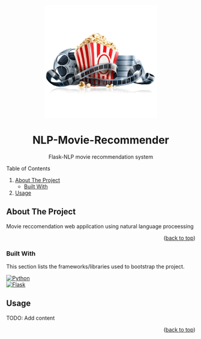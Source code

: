 <a name="readme-top"></a>

<!-- PROJECT LOGO -->
<br />
<div align="center">
  <a href="https://github.iu.edu/wemarti/NLP-Movie-Recommender">
    <img src="images/movie_time.png" alt="Project IMage" width="300" height="300">
  </a>
  <h1 align="center">NLP-Movie-Recommender</h1>
  
  <p align="center">
    Flask-NLP movie recommendation system
  </p>
</div>


<!-- TABLE OF CONTENTS -->

  <summary>Table of Contents</summary>
  <ol>
    <li>
      <a href="#about-the-project">About The Project</a>
      <ul>
        <li><a href="#built-with">Built With</a></li>
      </ul>
    </li>
    <li><a href="#usage">Usage</a></li>
  </ol>


<!-- ABOUT THE PROJECT -->
## About The Project
Movie reccomendation web appilcation using natural language proceessing

<p align="right">(<a href="#readme-top">back to top</a>)</p>

### Built With

This section lists the frameworks/libraries used to bootstrap the project.

[![Python][Python]][Python-url]<br>
[![Flask][Flask]][Flask-url]


<!-- USAGE EXAMPLES -->
## Usage

TODO: Add content
<!-- Use this space to show useful examples of how a project can be used. Additional screenshots, code examples and demos work well in this space. You may also link to more resources.-->

<p align="right">(<a href="#readme-top">back to top</a>)</p>



<!-- MARKDOWN LINKS & IMAGES -->
[Python]: https://img.shields.io/badge/Python-3776AB?style=for-the-badge&logo=python&logoColor=yellow
[Python-url]: https://www.python.org
[Flask]: https://img.shields.io/badge/Flask-000000?style=for-the-badge&logo=flask&logoColor=smokewhite
[Flask-url]: https://flask.palletsprojects.com/en/2.2.x/#
